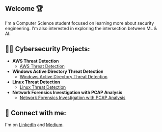 ## Welcome 🏆

I'm a Computer Science student focused on learning more about security engineering. I'm also interested in exploring the intersection between ML & AI.

<h2>👨‍💻 Cybersecurity Projects:</h2>

- <b>AWS Threat Detection </b>
  - [AWS Threat Detection](https://github.com/MadebySiris/AWS-Threat-Detection)
- <b>Windows Active Directory Threat Detection </b>
  - [Windows Active Directory Threat Detection](https://github.com/MadebySiris/Windows-Active-Directory-Detection)
- <b>Linux Threat Detection </b>
  - [Linux Threat Detection](https://github.com/MadebySiris/Linux-Threat-Detection/)
- <b> Network Forensics Investigation with PCAP Analysis </b>
  - [Network Forensics Investigation with PCAP Analysis](https://github.com/MadebySiris/Network-Forensics)
 

<h2> 🤳 Connect with me:</h2>

I'm on [LinkedIn](https://www.linkedin.com/in/siris-st-victor-a42329260/) and [Medium](https://medium.com/@sst.victor05).



  

<!--
MadebySiris/MadebySiris is a ✨ special ✨ repository because its `README.md` (this file) appears on your GitHub profile.
You can click the Preview link to take a look at your changes.

- 👋 Hi, I’m Siris, a computer science student from LI, NY
- 👀 I’m interested in Threat research and detection
- 🌱 I’m currently learning terraform and AWS along with web application security
- 📫 I'm easiest to reach @ sst.victor05@gmail.com
-  I'm open to collaborating on Cloud Based Projects, Security Engineering, Threat Detection content, Home Labs, & more.
💭 Ask me about 💭 
- Audit-logs.tax
- Detection for critical apps
- Eccentric spots in Denver
- Hungarian grammar structures
- Tortoiseshell cats
- Brat summers
-->





